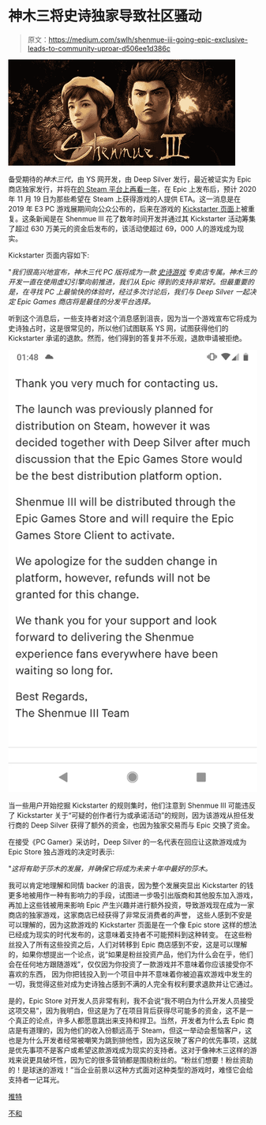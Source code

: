 # 神木三将史诗独家导致社区骚动

> 原文：<https://medium.com/swlh/shenmue-iii-going-epic-exclusive-leads-to-community-uproar-d506ee1d386c>

![](img/a0bcac54119ae6f3a6a2ec8c9a3f9d7a.png)

备受期待的*神木三代*，由 YS 网开发，由 Deep Silver 发行，最近被证实为 Epic 商店独家发行，并将在[的 Steam 平台上再看一年](https://www.pcgamer.com/shenmue-3-is-a-1-year-epic-exclusive-publisher-looking-into-kickstarter-refunds/)，在 Epic 上发布后，预计 2020 年 11 月 19 日为那些希望在 Steam 上获得游戏的人提供 ETA。这一消息是在 2019 年 E3 PC 游戏展期间向公众公布的，后来在游戏的 [Kickstarter 页面](https://www.kickstarter.com/projects/ysnet/shenmue-3/posts/2532170)上被重复。这条新闻是在 Shenmue III 花了数年时间开发并通过其 Kickstarter 活动筹集了超过 630 万美元的资金后发布的，该活动使超过 69，000 人的游戏成为现实。

Kickstarter 页面内容如下:

"*我们很高兴地宣布，神木三代 PC 版将成为一款* [*史诗游戏*](https://www.epicgames.com/store/) *专卖店专属。神木三的开发一直在使用虚幻引擎向前推进，我们从 Epic 得到的支持非常好。但最重要的是，在寻找 PC 上最愉快的体验时，经过多次讨论后，我们与 Deep Silver 一起决定 Epic Games 商店将是最佳的分发平台选择。*

听到这个消息后，一些支持者对这个消息感到沮丧，因为当一个游戏宣布它将成为史诗独占时，这是很常见的，所以他们试图联系 YS 网，试图获得他们的 Kickstarter 承诺的退款。然而，他们得到的答复并不乐观，退款申请被拒绝。

![](img/1ba383d83adb4982c2ff33d733d9ec00.png)

当一些用户开始挖掘 Kickstarter 的规则集时，他们注意到 Shenmue III 可能违反了 Kickstarter 关于“可疑的创作者行为或承诺活动”的规则，因为该游戏从担任发行商的 Deep Silver 获得了额外的资金，也因为独家交易而与 Epic 交换了资金。

在接受《PC Gamer》采访时，Deep Silver 的一名代表在回应让这款游戏成为 Epic Store 独占游戏的决定时表示:

"*这将有助于莎木的发展，并确保它将成为未来十年中最好的莎木。*

我可以肯定地理解和同情 backer 的沮丧，因为整个发展突显出 Kickstarter 的钱更多地被用作一种有影响力的手段，试图进一步吸引出版商和其他股东加入游戏，再加上这些钱被用来影响 Epic 产生兴趣并进行额外投资，导致游戏现在成为一家商店的独家游戏，这家商店已经获得了非常反消费者的声誉， 这些人感到不安是可以理解的，因为这款游戏的 Kickstarter 页面是在一个像 Epic store 这样的想法已经成为现实的时代发布的，这意味着支持者不可能预料到这种转变。 在这些粉丝投入了所有这些投资之后，人们对转移到 Epic 商店感到不安，这是可以理解的，如果你想提出一个论点，说“如果是粉丝投资产品，他们为什么会在乎，他们会在任何地方跟随游戏”，仅仅因为你投资了一款游戏并不意味着你应该接受你不喜欢的东西， 因为你把钱投入到一个项目中并不意味着你被迫喜欢游戏中发生的一切，我觉得这些对成为史诗独占感到不满的人完全有权利要求退款并让它通过。

是的，Epic Store 对开发人员非常有利，我不会说“我不明白为什么开发人员接受这项交易”，因为我明白，但这是为了在项目背后获得尽可能多的资金，这不是一个真正的论点，许多人都愿意跳出来支持和捍卫。当然，开发者为什么去 Epic 商店是有道理的，因为他们的收入份额远高于 Steam，但这一举动会惹恼客户，这也是为什么开发者经常被嘲笑为跳到排他性，因为这反映了客户的优先事项，这就是优先事项不是客户或希望这款游戏成为现实的支持者。这对于像神木三这样的游戏来说更具破坏性，因为它的很多营销都是围绕粉丝的。“粉丝们想要！粉丝资助的！是球迷的游戏！”当企业前景以这种方式面对这种类型的游戏时，难怪它会给支持者一记耳光。

[推特](https://twitter.com/MellowOnline1)

[不和](https://discord.gg/RffzjeV)